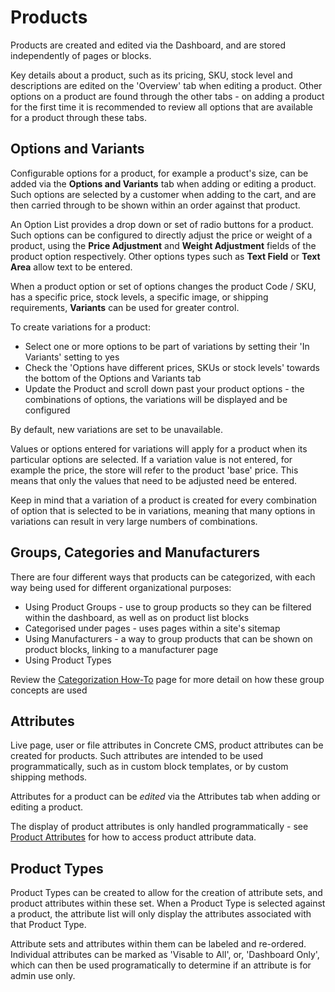 # Products

Products are created and edited via the Dashboard, and are stored independently of pages or blocks.

Key details about a product, such as its pricing, SKU, stock level and descriptions are edited on the 'Overview' tab when editing a product.
Other options on a product are found through the other tabs - on adding a product for the first time it is recommended to review all options that are available for a product through these tabs.

## Options and Variants

Configurable options for a product, for example a product's size, can be added via the **Options and Variants** tab when adding or editing a product.
Such options are selected by a customer when adding to the cart, and are then carried through to be shown within an order against that product.

An Option List provides a drop down or set of radio buttons for a product. Such options can be configured to directly adjust the price or weight of a product, using the **Price Adjustment** and **Weight Adjustment** fields of the product option respectively.
Other options types such as **Text Field** or **Text Area** allow text to be entered.

When a product option or set of options changes the product Code / SKU, has a specific price, stock levels, a specific image, or shipping requirements, **Variants** can be used for greater control.

To create variations for a product:
- Select one or more options to be part of variations by setting their 'In Variants' setting to yes
- Check the 'Options have different prices, SKUs or stock levels' towards the bottom of the Options and Variants tab
- Update the Product and scroll down past your product options - the combinations of options, the variations will be displayed and be configured

By default, new variations are set to be unavailable.
 
Values or options entered for variations will apply for a product when its particular options are selected.
If a variation value is not entered, for example the price, the store will refer to the product 'base' price.
This means that only the values that need to be adjusted need be entered. 

Keep in mind that a variation of a product is created for every combination of option that is selected to be in variations, meaning that many options in variations can result in very large numbers of combinations. 


## Groups, Categories and Manufacturers

There are four different ways that products can be categorized, with each way being used for different organizational purposes:

- Using Product Groups - use to group products so they can be filtered within the dashboard, as well as on product list blocks
- Categorised under pages - uses pages within a site's sitemap 
- Using Manufacturers - a way to group products that can be shown on product blocks, linking to a manufacturer page
- Using Product Types

Review the [Categorization How-To](/how-tos/categorization) page for more detail on how these group concepts are used


## Attributes

Live page, user or file attributes in Concrete CMS, product attributes can be created for products.
Such attributes are intended to be used programmatically, such as in custom block templates, or by custom shipping methods.

Attributes for a product can be _edited_ via the Attributes tab when adding or editing a product.

The display of product attributes is only handled programmatically - see  [Product Attributes](/developers/attributes.html#product-attributes) for how to access product attribute data.

## Product Types

Product Types can be created to allow for the creation of attribute sets, and product attributes within these set.
When a Product Type is selected against a product, the attribute list will only display the attributes associated with that Product Type.

Attribute sets and attributes within them can be labeled and re-ordered. Individual attributes can be marked as 'Visable to All', or, 'Dashboard Only', which can then be used programatically to determine if an attribute is for admin use only.


